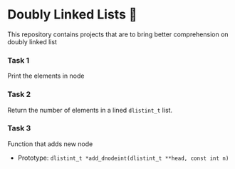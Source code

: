 # Doubly Linked Lists 📜
This repository contains projects that are to bring better comprehension on doubly linked list
### Task 1
Print the elements in node
### Task 2
Return the number of elements in a lined ```dlistint_t``` list.
### Task 3
Function that adds new node
- Prototype: ```dlistint_t *add_dnodeint(dlistint_t **head, const int n)```

